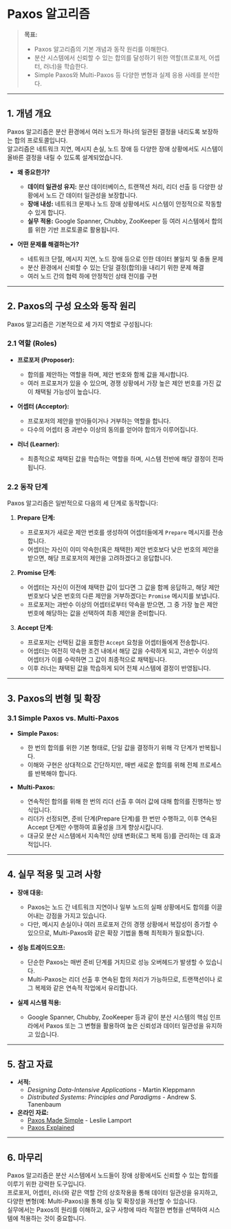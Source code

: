 # Paxos 알고리즘

> **목표:**  
> - Paxos 알고리즘의 기본 개념과 동작 원리를 이해한다.  
> - 분산 시스템에서 신뢰할 수 있는 합의를 달성하기 위한 역할(프로포저, 어셉터, 러너)을 학습한다.  
> - Simple Paxos와 Multi-Paxos 등 다양한 변형과 실제 응용 사례를 분석한다.

---

## 1. 개념 개요

Paxos 알고리즘은 분산 환경에서 여러 노드가 하나의 일관된 결정을 내리도록 보장하는 합의 프로토콜입니다.  
알고리즘은 네트워크 지연, 메시지 손실, 노드 장애 등 다양한 장애 상황에서도 시스템이 올바른 결정을 내릴 수 있도록 설계되었습니다.

- **왜 중요한가?**  
  - **데이터 일관성 유지:** 분산 데이터베이스, 트랜잭션 처리, 리더 선출 등 다양한 상황에서 노드 간 데이터 일관성을 보장합니다.  
  - **장애 내성:** 네트워크 문제나 노드 장애 상황에서도 시스템이 안정적으로 작동할 수 있게 합니다.  
  - **실무 적용:** Google Spanner, Chubby, ZooKeeper 등 여러 시스템에서 합의를 위한 기반 프로토콜로 활용됩니다.

- **어떤 문제를 해결하는가?**  
  - 네트워크 단절, 메시지 지연, 노드 장애 등으로 인한 데이터 불일치 및 충돌 문제  
  - 분산 환경에서 신뢰할 수 있는 단일 결정(합의)을 내리기 위한 문제 해결  
  - 여러 노드 간의 협력 하에 안정적인 상태 전이를 구현

---

## 2. Paxos의 구성 요소와 동작 원리

Paxos 알고리즘은 기본적으로 세 가지 역할로 구성됩니다:

### 2.1 역할 (Roles)
- **프로포저 (Proposer):**  
  - 합의를 제안하는 역할을 하며, 제안 번호와 함께 값을 제시합니다.  
  - 여러 프로포저가 있을 수 있으며, 경쟁 상황에서 가장 높은 제안 번호를 가진 값이 채택될 가능성이 높습니다.

- **어셉터 (Acceptor):**  
  - 프로포저의 제안을 받아들이거나 거부하는 역할을 합니다.  
  - 다수의 어셉터 중 과반수 이상의 동의를 얻어야 합의가 이루어집니다.
  
- **러너 (Learner):**  
  - 최종적으로 채택된 값을 학습하는 역할을 하며, 시스템 전반에 해당 결정이 전파됩니다.

### 2.2 동작 단계

Paxos 알고리즘은 일반적으로 다음의 세 단계로 동작합니다:

1. **Prepare 단계:**  
   - 프로포저가 새로운 제안 번호를 생성하여 어셉터들에게 `Prepare` 메시지를 전송합니다.
   - 어셉터는 자신이 이미 약속한(혹은 채택한) 제안 번호보다 낮은 번호의 제안을 받으면, 해당 프로포저의 제안을 고려하겠다고 응답합니다.

2. **Promise 단계:**  
   - 어셉터는 자신이 이전에 채택한 값이 있다면 그 값을 함께 응답하고, 해당 제안 번호보다 낮은 번호의 다른 제안을 거부하겠다는 `Promise` 메시지를 보냅니다.
   - 프로포저는 과반수 이상의 어셉터로부터 약속을 받으면, 그 중 가장 높은 제안 번호에 해당하는 값을 선택하여 최종 제안을 준비합니다.

3. **Accept 단계:**  
   - 프로포저는 선택된 값을 포함한 `Accept` 요청을 어셉터들에게 전송합니다.
   - 어셉터는 여전히 약속한 조건 내에서 해당 값을 수락하게 되고, 과반수 이상의 어셉터가 이를 수락하면 그 값이 최종적으로 채택됩니다.
   - 이후 러너는 채택된 값을 학습하게 되어 전체 시스템에 결정이 반영됩니다.

---

## 3. Paxos의 변형 및 확장

### 3.1 Simple Paxos vs. Multi-Paxos
- **Simple Paxos:**  
  - 한 번의 합의를 위한 기본 형태로, 단일 값을 결정하기 위해 각 단계가 반복됩니다.
  - 이해와 구현은 상대적으로 간단하지만, 매번 새로운 합의를 위해 전체 프로세스를 반복해야 합니다.

- **Multi-Paxos:**  
  - 연속적인 합의를 위해 한 번의 리더 선출 후 여러 값에 대해 합의를 진행하는 방식입니다.
  - 리더가 선정되면, 준비 단계(Prepare 단계)를 한 번만 수행하고, 이후 연속된 Accept 단계만 수행하여 효율성을 크게 향상시킵니다.
  - 대규모 분산 시스템에서 지속적인 상태 변화(로그 복제 등)를 관리하는 데 효과적입니다.

---

## 4. 실무 적용 및 고려 사항

- **장애 대응:**  
  - Paxos는 노드 간 네트워크 지연이나 일부 노드의 실패 상황에서도 합의를 이끌어내는 강점을 가지고 있습니다.
  - 다만, 메시지 손실이나 여러 프로포저 간의 경쟁 상황에서 복잡성이 증가할 수 있으므로, Multi-Paxos와 같은 확장 기법을 통해 최적화가 필요합니다.

- **성능 트레이드오프:**  
  - 단순한 Paxos는 매번 준비 단계를 거치므로 성능 오버헤드가 발생할 수 있습니다.  
  - Multi-Paxos는 리더 선출 후 연속된 합의 처리가 가능하므로, 트랜잭션이나 로그 복제와 같은 연속적 작업에서 유리합니다.

- **실제 시스템 적용:**  
  - Google Spanner, Chubby, ZooKeeper 등과 같이 분산 시스템의 핵심 인프라에서 Paxos 또는 그 변형을 활용하여 높은 신뢰성과 데이터 일관성을 유지하고 있습니다.

---

## 5. 참고 자료

- **서적:**  
  - _Designing Data-Intensive Applications_ - Martin Kleppmann  
  - _Distributed Systems: Principles and Paradigms_ - Andrew S. Tanenbaum  
- **온라인 자료:**  
  - [Paxos Made Simple](http://www.cs.cmu.edu/~glens/paxos-simple.pdf) - Leslie Lamport  
  - [Paxos Explained](https://www.freecodecamp.org/news/paxos-algorithm-in-plain-english/)  

---

## 6. 마무리

Paxos 알고리즘은 분산 시스템에서 노드들이 장애 상황에서도 신뢰할 수 있는 합의를 이루기 위한 강력한 도구입니다.  
프로포저, 어셉터, 러너와 같은 역할 간의 상호작용을 통해 데이터 일관성을 유지하고, 다양한 변형(예: Multi-Paxos)을 통해 성능 및 확장성을 개선할 수 있습니다.  
실무에서는 Paxos의 원리를 이해하고, 요구 사항에 따라 적절한 변형을 선택하여 시스템에 적용하는 것이 중요합니다.